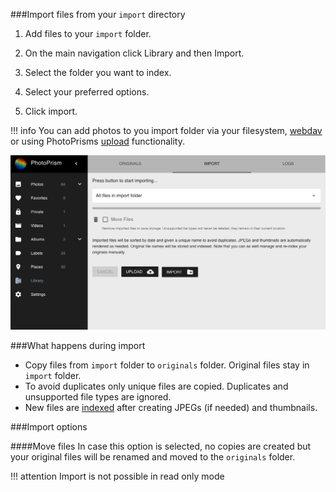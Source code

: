 ###Import files from your `import` directory

1. Add files to your `import` folder. 

2. On the main navigation click Library and then Import.

3. Select the folder you want to index.

4. Select your preferred options.

5. Click import.

!!! info
    You can add photos to you import folder via your filesystem, [webdav](webdav.md)  or using PhotoPrisms [upload](upload.md) functionality.

![Screenshot](../img/Import.png)

###What happens during import
* Copy files from `import` folder to `originals` folder. Original files stay in `import` folder.
* To avoid duplicates only unique files are copied. Duplicates and unsupported file types are ignored.
* New files are [indexed](index.md) after creating JPEGs (if needed) and thumbnails.

###Import options

####Move files
In case this option is selected, no copies are created but your original files will be renamed and moved to the `originals` folder.

!!! attention
    Import is not possible in read only mode
    

